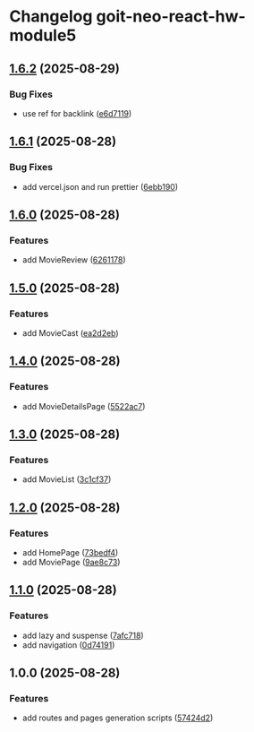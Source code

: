 # Changelog goit-neo-react-hw-module5

## [1.6.2](https://gitlab.com/goit-uni/react/goit-neo-react-hw-module5/compare/1.6.1...1.6.2) (2025-08-29)

### Bug Fixes

* use ref for backlink ([e6d7119](https://gitlab.com/goit-uni/react/goit-neo-react-hw-module5/commit/e6d71199c355ebc096832c30fcf8b74b5cc1f882))

## [1.6.1](https://gitlab.com/goit-uni/react/goit-neo-react-hw-module5/compare/1.6.0...1.6.1) (2025-08-28)

### Bug Fixes

* add vercel.json and run prettier ([6ebb190](https://gitlab.com/goit-uni/react/goit-neo-react-hw-module5/commit/6ebb190352c62273b7a19be665339819e23f2d70))

## [1.6.0](https://gitlab.com/goit-uni/react/goit-neo-react-hw-module5/compare/1.5.0...1.6.0) (2025-08-28)

### Features

* add MovieReview ([6261178](https://gitlab.com/goit-uni/react/goit-neo-react-hw-module5/commit/626117878c67b452a2e3a741c418698809e82688))

## [1.5.0](https://gitlab.com/goit-uni/react/goit-neo-react-hw-module5/compare/1.4.0...1.5.0) (2025-08-28)

### Features

* add MovieCast ([ea2d2eb](https://gitlab.com/goit-uni/react/goit-neo-react-hw-module5/commit/ea2d2eb0bf5c47d9923b2e5f921a7e47f9b78461))

## [1.4.0](https://gitlab.com/goit-uni/react/goit-neo-react-hw-module5/compare/1.3.0...1.4.0) (2025-08-28)

### Features

* add MovieDetailsPage ([5522ac7](https://gitlab.com/goit-uni/react/goit-neo-react-hw-module5/commit/5522ac794f4cee131c498bb2a1832b12f9815dad))

## [1.3.0](https://gitlab.com/goit-uni/react/goit-neo-react-hw-module5/compare/1.2.0...1.3.0) (2025-08-28)

### Features

* add MovieList ([3c1cf37](https://gitlab.com/goit-uni/react/goit-neo-react-hw-module5/commit/3c1cf373118591067a27c720bcde8ce043ab3dfd))

## [1.2.0](https://gitlab.com/goit-uni/react/goit-neo-react-hw-module5/compare/1.1.0...1.2.0) (2025-08-28)

### Features

* add HomePage ([73bedf4](https://gitlab.com/goit-uni/react/goit-neo-react-hw-module5/commit/73bedf4c88e64ebb2f5aa1f66246c17d98ac23a0))
* add MoviePage ([9ae8c73](https://gitlab.com/goit-uni/react/goit-neo-react-hw-module5/commit/9ae8c73417d04f1f37c36f0cdfb9e3cf62e441ec))

## [1.1.0](https://gitlab.com/goit-uni/react/goit-neo-react-hw-module5/compare/1.0.0...1.1.0) (2025-08-28)

### Features

* add lazy and suspense ([7afc718](https://gitlab.com/goit-uni/react/goit-neo-react-hw-module5/commit/7afc71853c4faba4d26546ce5c25899a35e20d01))
* add navigation ([0d74191](https://gitlab.com/goit-uni/react/goit-neo-react-hw-module5/commit/0d74191e4522b7a995de9d18e4ec1981cb0741fb))

## 1.0.0 (2025-08-28)

### Features

* add routes and pages generation scripts ([57424d2](https://gitlab.com/goit-uni/react/goit-neo-react-hw-module5/commit/57424d2b6cc3378375bb35a63ab20ec1dc608217))
